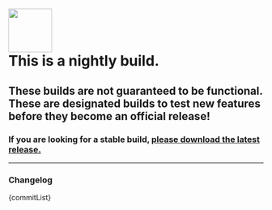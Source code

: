 <h1 align="left">
    <img src="https://raw.githubusercontent.com/sylviiu/ezytdl/main/.github/heading.png" height="86px"/><br>
    <strong>This is a nightly build.</strong>
</h1>

## These builds are not guaranteed to be functional. These are designated builds to test new features before they become an official release!

### If you are looking for a stable build, [please download the latest release.](https://github.com/sylviiu/ezytdl/releases/latest)

--------------

### Changelog

{commitList}